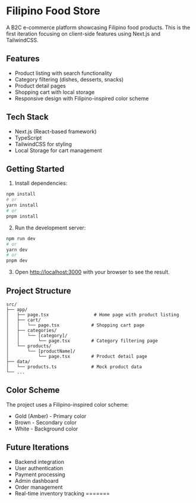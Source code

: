 # Filipino Food Store

A B2C e-commerce platform showcasing Filipino food products. This is the first iteration focusing on client-side features using Next.js and TailwindCSS.

## Features

- Product listing with search functionality
- Category filtering (dishes, desserts, snacks)
- Product detail pages
- Shopping cart with local storage
- Responsive design with Filipino-inspired color scheme

## Tech Stack

- Next.js (React-based framework)
- TypeScript
- TailwindCSS for styling
- Local Storage for cart management

## Getting Started

1. Install dependencies:
```bash
npm install
# or
yarn install
# or
pnpm install
```

2. Run the development server:
```bash
npm run dev
# or
yarn dev
# or
pnpm dev
```

3. Open [http://localhost:3000](http://localhost:3000) with your browser to see the result.

## Project Structure

```
src/
├── app/
│   ├── page.tsx                 # Home page with product listing
│   ├── cart/
│   │   └── page.tsx            # Shopping cart page
│   ├── categories/
│   │   └── [category]/
│   │       └── page.tsx        # Category filtering page
│   └── products/
│       └── [productName]/
│           └── page.tsx        # Product detail page
├── data/
│   └── products.ts             # Mock product data
└── ...
```

## Color Scheme

The project uses a Filipino-inspired color scheme:
- Gold (Amber) - Primary color
- Brown - Secondary color
- White - Background color

## Future Iterations

- Backend integration
- User authentication
- Payment processing
- Admin dashboard
- Order management
- Real-time inventory tracking
=======
